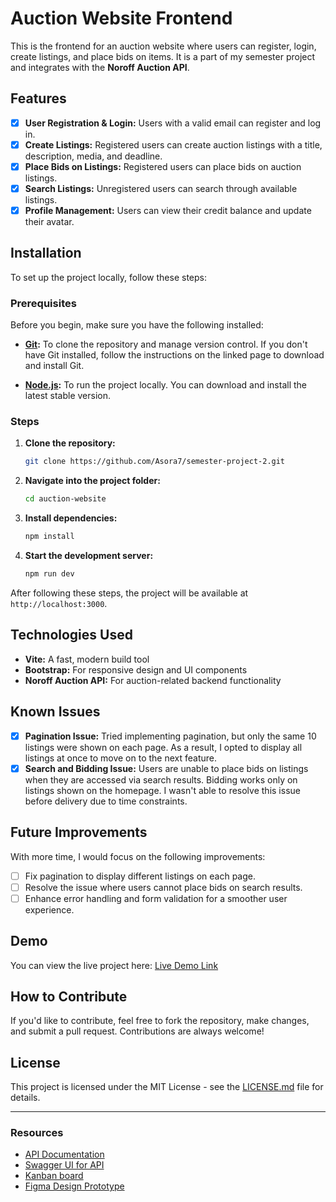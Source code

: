 # Auction Website Frontend

This is the frontend for an auction website where users can register, login, create listings, and place bids on items. It is a part of my semester project and integrates with the **Noroff Auction API**.

## Features

- [x] **User Registration & Login:** Users with a valid email can register and log in.
- [x] **Create Listings:** Registered users can create auction listings with a title, description, media, and deadline.
- [x] **Place Bids on Listings:** Registered users can place bids on auction listings.
- [x] **Search Listings:** Unregistered users can search through available listings.
- [x] **Profile Management:** Users can view their credit balance and update their avatar.

## Installation

To set up the project locally, follow these steps:

### Prerequisites

Before you begin, make sure you have the following installed:

- **[Git](https://git-scm.com/downloads):** To clone the repository and manage version control. If you don't have Git installed, follow the instructions on the linked page to download and install Git.

- **[Node.js](https://nodejs.org/):** To run the project locally. You can download and install the latest stable version.

### Steps

1. **Clone the repository:**
    ```bash
    git clone https://github.com/Asora7/semester-project-2.git
    ```

2. **Navigate into the project folder:**
    ```bash
    cd auction-website
    ```

3. **Install dependencies:**
    ```bash
    npm install
    ```

4. **Start the development server:**
    ```bash
    npm run dev
    ```

After following these steps, the project will be available at `http://localhost:3000`.

## Technologies Used

- **Vite:** A fast, modern build tool
- **Bootstrap:** For responsive design and UI components
- **Noroff Auction API:** For auction-related backend functionality

## Known Issues

- [x] **Pagination Issue:** Tried implementing pagination, but only the same 10 listings were shown on each page. As a result, I opted to display all listings at once to move on to the next feature.
- [x] **Search and Bidding Issue:** Users are unable to place bids on listings when they are accessed via search results. Bidding works only on listings shown on the homepage. I wasn't able to resolve this issue before delivery due to time constraints.

## Future Improvements

With more time, I would focus on the following improvements:

- [ ] Fix pagination to display different listings on each page.
- [ ] Resolve the issue where users cannot place bids on search results.
- [ ] Enhance error handling and form validation for a smoother user experience.

## Demo

You can view the live project here: [Live Demo Link](https://asora-auction-site.netlify.app)

## How to Contribute

If you'd like to contribute, feel free to fork the repository, make changes, and submit a pull request. Contributions are always welcome!

## License

This project is licensed under the MIT License - see the [LICENSE.md](LICENSE.md) file for details.

---

### Resources

- [API Documentation](https://api.noroff.no)
- [Swagger UI for API](https://api.noroff.no/swagger)
- [Kanban board](https://trello.com/yourboard)
- [Figma Design Prototype](https://www.figma.com/proto/cBoSJTCvK7jzYLa8CSdDw5/Untitled?page-id=1%3A4&node-id=10-2693&viewport=-537%2C318%2C0.25&t=riBC52qzxDjHhMnk-1&scaling=scale-down&content-scaling=fixed&starting-point-node-id=10%3A2659)
